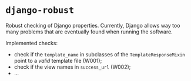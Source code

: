 # `django-robust`

Robust checking of Django properties. Currently, Django allows way too many problems that are eventually found when running the software.

Implemented checks:

 - check if the `template_name` in subclasses of the `TemplateResponseMixin` point to a *valid* template file (W001);
 - check if the view names in `success_url` (W002);
 - ...
